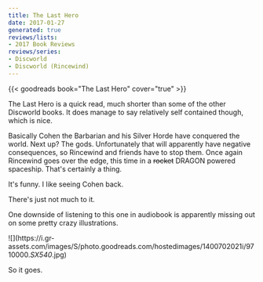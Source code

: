 ```yaml
---
title: The Last Hero
date: 2017-01-27
generated: true
reviews/lists:
- 2017 Book Reviews
reviews/series:
- Discworld
- Discworld (Rincewind)
---
```

{{< goodreads book="The Last Hero" cover="true" >}}

The Last Hero is a quick read, much shorter than some of the other Discworld books. It does manage to say relatively self contained though, which is nice.  

Basically Cohen the Barbarian and his Silver Horde have conquered the world. Next up? The gods. Unfortunately that will apparently have negative consequences, so Rincewind and friends have to stop them. Once again Rincewind goes over the edge, this time in a ~~rocket~~ DRAGON powered spaceship. That's certainly a thing.  

<!--more-->

It's funny. I like seeing Cohen back.  

There's just not much to it.  

One downside of listening to this one in audiobook is apparently missing out on some pretty crazy illustrations.  

![](https://i.gr- assets.com/images/S/photo.goodreads.com/hostedimages/1400702021i/9710000._SX540_.jpg)  

So it goes.


